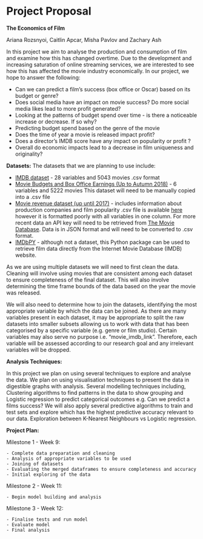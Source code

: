 Project Proposal
===

**The Economics of Film**

Ariana Rozsnyoi, Caitlin Apcar, Misha Pavlov and Zachary Ash

In this project we aim to analyse the production and consumption of film and examine how this has changed overtime. Due to the development and increasing saturation of online streaming services, we are interested to see how this has affected the movie industry economically. 
In our project, we hope to answer the following:
- Can we can predict a film’s success (box office or Oscar) based on its budget or genre?
- Does social media have an impact on movie success? Do more social media likes lead to more profit generated?
- Looking at the patterns of budget spend over time - is there a noticeable increase or decrease. If so why?
- Predicting budget spend based on the genre of the movie
- Does the time of year a movie is released impact profit?
- Does a director’s IMDB score have any impact on popularity or profit ?
- Overall do economic impacts lead to a decrease in film uniqueness and originality?

**Datasets:**
The datasets that we are planning to use include: 

- [IMDB dataset](https://data.world/popculture/imdb-5000-movie-dataset) - 28 variables and 5043 movies
        .csv format
- [Movie Budgets and Box Office Earnings (Up to Autumn 2018)](https://www.statcrunch.com/app/index.php?dataid=2188684) - 6 variables and 5222 movies
      This dataset will need to be manually copied into a .csv file
- [Movie revenue dataset  (up until 2017)](https://developers.themoviedb.org/3/movies/get-movie-details) - includes information about production companies and film popularity
        .csv file is available [here](https://zenodo.org/record/1240586#.XX3dCy17FsO) however it is formatted poorly with all variables in one column. 
For more recent data an API key will need to be retrieved from [The Movie Database](https://developers.themoviedb.org/3/movies/get-movie-details). Data is in JSON format and will need to be converted to .csv format.
- [IMDbPY](https://imdbpy.github.io) - although not a dataset, this Python package can be used to retrieve film data directly from the Internet Movie Database (IMDB) website. 
    
As we are using multiple datasets we will need to first clean the data. Cleaning will involve using movies that are consistent among each dataset to ensure completeness of the final dataset. This will also involve determining the time frame bounds of the data based on the year the movie was released. 

We will also need to determine how to join the datasets, identifying the most appropriate variable by which the data can be joined. As there are many variables present in each dataset, it may be appropriate to split the raw datasets into smaller subsets allowing us to work with data that has been categorised by a specific variable (e.g. genre or film studio). Certain variables may also serve no purpose i.e. “movie_imdb_link”. Therefore, each variable will be assessed according to our research goal and any irrelevant variables will be dropped.

**Analysis Techniques:**

In this project we plan on using several techniques to explore and analyse the data. We plan on using visualisation techniques to present the data in digestible graphs with analysis. Several modelling techniques including, Clustering algorithms to find patterns in the data to show grouping and Logistic regression to predict categorical outcomes e.g. Can we predict a films success? We will also apply several predictive algorithms to train and test sets and explore which has the highest predictive accuracy relevant to our data. Exploration between K-Nearest Neighbours vs Logistic regression.

**Project Plan:**

Milestone 1 - Week 9: 

    - Complete data preparation and cleaning
    - Analysis of appropriate variables to be used 
    - Joining of datasets
    - Evaluating the merged dataframes to ensure completeness and accuracy 
    - Initial exploring of the data
    
Milestone 2 - Week 11: 

    - Begin model building and analysis
    
Milestone 3 - Week 12: 

    - Finalise tests and run model
    - Evaluate model
    - Final analysis 